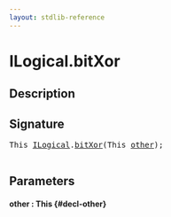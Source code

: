 ```yaml
---
layout: stdlib-reference
---
```


# ILogical\.bitXor

## Description





## Signature 

<pre>
<span class="code_keyword">This</span> <a href="/stdlib-reference/interfaces/ilogical-01/index" class="code_type">ILogical</a>.<a href="/stdlib-reference/interfaces/ilogical-01/bitxor-3">bitXor</a>(<span class="code_keyword">This</span> <a href="/stdlib-reference/interfaces/ilogical-01/bitxor-3#decl-other" class="code_param">other</a>);

</pre>

## Parameters

#### other  : This {#decl-other}

